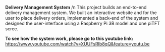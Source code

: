 **Delivery Management System** /n
This project builds an end-to-end delivery management system. We built an interactive website and for the user to place delivery orders, implemented a back-end of the system and designed the user-interface using a Raspberry Pi 3B model and one piTFT scree.

**To see how the system work, please go to this youtube link:**
https://www.youtube.com/watch?v=XUUFsRIb8qQ&feature=youtu.be
